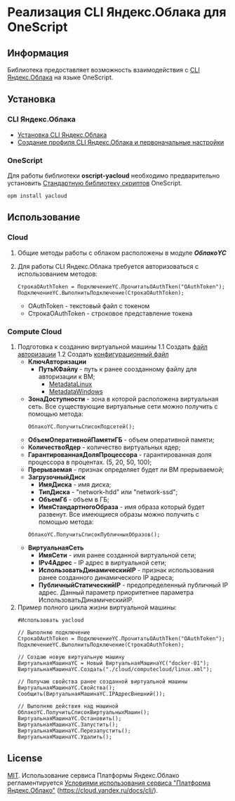 # Реализация CLI Яндекс.Облака для OneScript

## Информация
Библиотека предоставляет возможность взаимодействия с [CLI Яндекс.Облака](https://cloud.yandex.ru/docs/cli/) на языке OneScript.

## Установка

### CLI Яндекс.Облака

- [Установка CLI Яндекс.Облака](https://cloud.yandex.ru/docs/cli/quickstart#install)
- [Создание профиля CLI Яндекс.Облака и первоначальные настройки](https://cloud.yandex.ru/docs/cli/quickstart#initialize)

### OneScript

Для работы библиотеки **oscript-yacloud** необходимо предварительно установить [Стандартную библиотеку скриптов](http://oscript.io/library) OneScript.

```
opm install yacloud
```

## Использование

### Cloud

1. Общие методы работы с облаком расположены в модуле ***ОблакоYC***
2. Для работы CLI Яндекс.Облака требуется авторизоваться с использованием методов:

    ```
    СтрокаOAuthToken = ПодключениеYC.ПрочитатьOAuthTken("OAuthToken");
    ПодключениеYC.ВыполнитьПодключение(СтрокаOAuthToken);
    ```
    - OAuthToken - текстовый файл с токеном
    - СтрокаOAuthToken - строковое представление токена

### Compute Cloud

1. Подготовка к созданию виртуальной машины
1.1 Создать [файл авторизации](/template/cloud/сomputeсloud/authorization)
1.2 Создать [конфигурационный файл](/template/cloud/сomputeсloud)
   - **КлючАвторизации**
     - **ПутьКФайлу** - путь к ранее соозданному файлу для авторизации к ВМ;
       - [MetadataLinux](/template/cloud/сomputeсloud/authorization/MetadataLinux.yaml)
       - [MetadataWindows](/template/cloud/сomputeсloud/authorization/MetadataWindows.yaml)
    - **ЗонаДоступности** - зона в которой расположена виртуальная сеть. Все существующие виртуальные сети можно получить с помощью метода:
        ```
        ОблакоYC.ПолучитьСписокПодсетей();
        ```
   - **ОбъемОперативнойПамятиГБ** - объем оперативной памяти;
   - **КоличествоЯдер** - количество виртуальных ядер;
   - **ГарантированнаяДоляПроцессора** - гарантированная доля процессора в процентах. (5, 20, 50, 100);
   - **Прерываемая** - признак определяет будет ли ВМ прерываемой;
   - **ЗагрузочныйДиск**
     - **ИмяДиска** - имя диска;
     - **ТипДиска** - "network-hdd" или "network-ssd";
     - **ОбъемГб** - объем в ГБ;
     - **ИмяСтандартногоОбраза** - имя образа который будет развенут. Все имеющиеся образы можно получить с помощью метода:
      ```
      ОблакоYC.ПолучитьСписокПубличныхОбразов();
      ```
   - **ВиртуальнаяСеть**
     - **ИмяСети** - имя ранее созданной виртуальной сети; 
     - **IPv4Адрес** - IP адрес в виртуальной сети;
     - **ИспользоватьДинамическийIP** - признак использования ранее созданного динамического IP адреса;
     - **ПубличныйСтатическийIP** - предопределенный публичный IP адрес. Данный параметр приоритетнее параметра ИспользоватьДинамическийIP.
2. Пример полного цикла жизни виртуальной машины:
    ```
    #Использовать yacloud

    // Выполняю подключение
    СтрокаOAuthToken = ПодключениеYC.ПрочитатьOAuthTken("OAuthToken");
    ПодключениеYC.ВыполнитьПодключение(СтрокаOAuthToken);

    // Создаю новую виртуальную машину
    ВиртуальнаяМашинаYC = Новый ВиртуальнаяМашинаYC("docker-01");
    ВиртуальнаяМашинаYC.Создать("./cloud/сomputeсloud/linux.xml");

    // Получаю свойства ранее созданной виртуальной машины
    ВиртуальнаяМашинаYC.Свойства();
    Сообщить(ВиртуальнаяМашинаYC.IPАдресВнешний());

    // Выполняю действия над машиной
    ОблакоYC.ПолучитьСписокВиртуальныхМашин();
    ВиртуальнаяМашинаYC.Остановить();
    ВиртуальнаяМашинаYC.Запустить();
    ВиртуальнаяМашинаYC.Перезапустить();
    ВиртуальнаяМашинаYC.Удалить();
    ```

## License
[MIT](https://choosealicense.com/licenses/mit/).
Использование сервиса Платформы Яндекс.Облако регламентируется [Условиями использования сервиса "Платформа Яндекс.Облако"](https://yandex.ru/legal/cloud_termsofuse/) (https://cloud.yandex.ru/docs/cli/).
